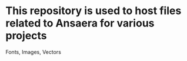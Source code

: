# This repository is used to host files related to Ansaera for various projects

Fonts, Images, Vectors


